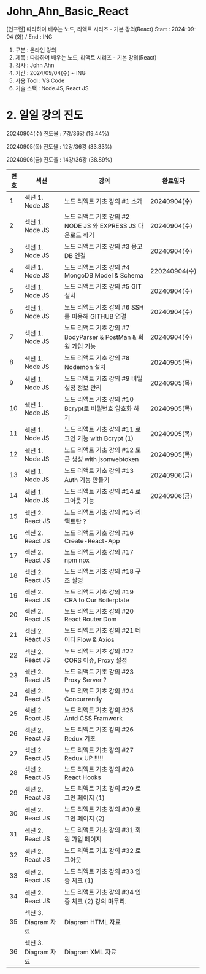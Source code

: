# John_Ahn_Basic_React

[인프런] 따라하며 배우는 노드, 리액트 시리즈 - 기본 강의(React) Start : 2024-09-04 (화) / End : ING

1. 구분 : 온라인 강의
2. 제목 : 따라하며 배우는 노드, 리액트 시리즈 - 기본 강의(React)
3. 강사 : John Ahn
4. 기간 : 2024/09/04(수) ~ ING
5. 사용 Tool : VS Code
6. 기술 스택 : Node.JS, React JS

# 2. 일일 강의 진도

20240904(수) 진도율 : 7강/36강 (19.44%)

20240905(목) 진도율 : 12강/36강 (33.33%)

20240906(금) 진도율 : 14강/36강 (38.89%)

| 번호 | 섹션                 | 강의                                                           | 완료일자      |
| ---- | -------------------- | -------------------------------------------------------------- | ------------- |
| 1    | 섹션 1. Node JS      | 노드 리액트 기초 강의 #1 소개                                  | 20240904(수)  |
| 2    | 섹션 1. Node JS      | 노드 리액트 기초 강의 #2 NODE JS 와 EXPRESS JS 다운로드 하기   | 20240904(수)  |
| 3    | 섹션 1. Node JS      | 노드 리액트 기초 강의 #3 몽고 DB 연결                          | 20240904(수)  |
| 4    | 섹션 1. Node JS      | 노드 리액트 기초 강의 #4 MongoDB Model & Schema                | 220240904(수) |
| 5    | 섹션 1. Node JS      | 노드 리액트 기초 강의 #5 GIT 설치                              | 20240904(수)  |
| 6    | 섹션 1. Node JS      | 노드 리액트 기초 강의 #6 SSH를 이용해 GITHUB 연결              | 20240904(수)  |
| 7    | 섹션 1. Node JS      | 노드 리액트 기초 강의 #7 BodyParser & PostMan & 회원 가입 기능 | 20240904(수)  |
| 8    | 섹션 1. Node JS      | 노드 리액트 기초 강의 #8 Nodemon 설치                          | 20240905(목)  |
| 9    | 섹션 1. Node JS      | 노드 리액트 기초 강의 #9 비밀 설정 정보 관리                   | 20240905(목)  |
| 10   | 섹션 1. Node JS      | 노드 리액트 기초 강의 #10 Bcrypt로 비밀번호 암호화 하기        | 20240905(목)  |
| 11   | 섹션 1. Node JS      | 노드 리액트 기초 강의 #11 로그인 기능 with Bcrypt (1)          | 20240905(목)  |
| 12   | 섹션 1. Node JS      | 노드 리액트 기초 강의 #12 토큰 생성 with jsonwebtoken       | 20240905(목)  |
| 13   | 섹션 1. Node JS      | 노드 리액트 기초 강의 #13 Auth 기능 만들기             | 20240906(금)  |
| 14   | 섹션 1. Node JS      | 노드 리액트 기초 강의 #14 로그아웃 기능                | 20240906(금)  |
| 15   | 섹션 2. React JS     | 노드 리액트 기초 강의 #15 리액트란 ?                           |               |
| 16   | 섹션 2. React JS     | 노드 리액트 기초 강의 #16 Create-React-App                     |               |
| 17   | 섹션 2. React JS     | 노드 리액트 기초 강의 #17 npm npx                              |               |
| 18   | 섹션 2. React JS     | 노드 리액트 기초 강의 #18 구조 설명                            |               |
| 19   | 섹션 2. React JS     | 노드 리액트 기초 강의 #19 CRA to Our Boilerplate               |               |
| 20   | 섹션 2. React JS     | 노드 리액트 기초 강의 #20 React Router Dom                     |               |
| 21   | 섹션 2. React JS     | 노드 리액트 기초 강의 #21 데이터 Flow & Axios               |               |
| 22   | 섹션 2. React JS     | 노드 리액트 기초 강의 #22 CORS 이슈, Proxy 설정          |               |
| 23   | 섹션 2. React JS     | 노드 리액트 기초 강의 #23 Proxy Server ?                       |               |
| 24   | 섹션 2. React JS     | 노드 리액트 기초 강의 #24 Concurrently                         |               |
| 25   | 섹션 2. React JS     | 노드 리액트 기초 강의 #25 Antd CSS Framwork                    |               |
| 26   | 섹션 2. React JS     | 노드 리액트 기초 강의 #26 Redux 기초                           |               |
| 27   | 섹션 2. React JS     | 노드 리액트 기초 강의 #27 Redux UP !!!!!                       |               |
| 28   | 섹션 2. React JS     | 노드 리액트 기초 강의 #28 React Hooks                          |               |
| 29   | 섹션 2. React JS     | 노드 리액트 기초 강의 #29 로그인 페이지 (1)             |               |
| 30   | 섹션 2. React JS     | 노드 리액트 기초 강의 #30 로그인 페이지 (2)             |               |
| 31   | 섹션 2. React JS     | 노드 리액트 기초 강의 #31 회원 가입 페이지            |               |
| 32   | 섹션 2. React JS     | 노드 리액트 기초 강의 #32 로그아웃                        |               |
| 33   | 섹션 2. React JS     | 노드 리액트 기초 강의 #33 인증 체크 (1)                        |               |
| 34   | 섹션 2. React JS     | 노드 리액트 기초 강의 #34 인증 체크 (2) 강의 마무리.           |               |
| 35   | 섹션 3. Diagram 자료 | Diagram HTML 자료                                              |               |
| 36   | 섹션 3. Diagram 자료 | Diagram XML 자료                                               |               |
